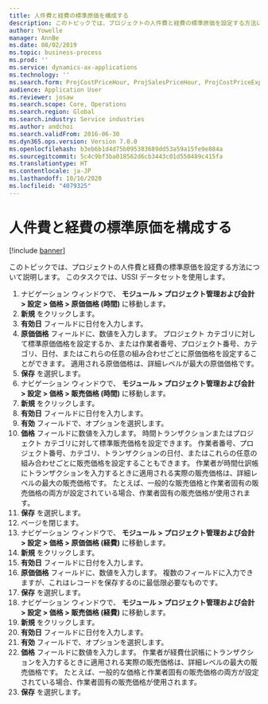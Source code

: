 ```yaml
---
title: 人件費と経費の標準原価を構成する
description: このトピックでは、プロジェクトの人件費と経費の標準原価を設定する方法について説明します。
author: Yowelle
manager: AnnBe
ms.date: 08/02/2019
ms.topic: business-process
ms.prod: ''
ms.service: dynamics-ax-applications
ms.technology: ''
ms.search.form: ProjCostPriceHour, ProjSalesPriceHour, ProjCostPriceExpense, ProjSalesPriceCost
audience: Application User
ms.reviewer: josaw
ms.search.scope: Core, Operations
ms.search.region: Global
ms.search.industry: Service industries
ms.author: andchoi
ms.search.validFrom: 2016-06-30
ms.dyn365.ops.version: Version 7.0.0
ms.openlocfilehash: b3eb6b1d4d75b095383689dd53a59a15fe9e884a
ms.sourcegitcommit: 5c4c9bf3ba018562d6cb3443c01d550489c415fa
ms.translationtype: HT
ms.contentlocale: ja-JP
ms.lasthandoff: 10/16/2020
ms.locfileid: "4079325"
---
```

# <a name="configure-standard-costs-for-labor-and-expenses"></a>人件費と経費の標準原価を構成する

[!include [banner](../../includes/banner.md)]

このトピックでは、プロジェクトの人件費と経費の標準原価を設定する方法について説明します。 このタスクでは、USSI データセットを使用します。

1. ナビゲーション ウィンドウで、 **モジュール > プロジェクト管理および会計 > 設定 > 価格 > 原価価格 (時間)** に移動します。
2. **新規** をクリックします。
3. **有効日** フィールドに日付を入力します。
4. **原価価格** フィールドに、数値を入力します。 プロジェクト カテゴリに対して標準原価価格を設定するか、または作業者番号、プロジェクト番号、カテゴリ、日付、またはこれらの任意の組み合わせごとに原価価格を設定することができます。 適用される原価価格は、詳細レベルが最大の原価価格です。  
5. **保存** を選択します。
6. ナビゲーション ウィンドウで、 **モジュール > プロジェクト管理および会計 > 設定 > 価格 > 販売価格 (時間)** に移動します。
7. **新規** をクリックします。
8. **有効日** フィールドに日付を入力します。
9. **有効** フィールドで、オプションを選択します。
10. **価格** フィールドに数値を入力します。 時間トランザクションまたはプロジェクト カテゴリに対して標準販売価格を設定できます。 作業者番号、プロジェクト番号、カテゴリ、トランザクションの日付、またはこれらの任意の組み合わせごとに販売価格を設定することもできます。 作業者が時間仕訳帳にトランザクションを入力するときに適用される実際の販売価格は、詳細レベルの最大の販売価格です。 たとえば、一般的な販売価格と作業者固有の販売価格の両方が設定されている場合、作業者固有の販売価格が使用されます。  
11. **保存** を選択します。
12. ページを閉じます。
13. ナビゲーション ウィンドウで、 **モジュール > プロジェクト管理および会計 > 設定 > 価格 > 原価価格 (経費)** に移動します。
14. **新規** をクリックします。
15. **有効日** フィールドに日付を入力します。
16. **原価価格** フィールドに、数値を入力します。 複数のフィールドに入力できますが、これはレコードを保存するのに最低限必要なものです。  
17. **保存** を選択します。
18. ナビゲーション ウィンドウで、 **モジュール > プロジェクト管理および会計 > 設定 > 価格 > 販売価格 (経費)** に移動します。
19. **新規** をクリックします。
20. **有効日** フィールドに日付を入力します。
21. **有効** フィールドで、オプションを選択します。
22. **価格** フィールドに数値を入力します。 作業者が経費仕訳帳にトランザクションを入力するときに適用される実際の販売価格は、詳細レベルの最大の販売価格です。 たとえば、一般的な価格と作業者固有の販売価格の両方が設定されている場合、作業者固有の販売価格が使用されます。  
23. **保存** を選択します。

